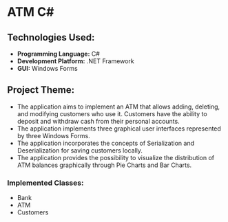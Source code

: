 # ATM C#

## Technologies Used:
- **Programming Language:** C#
- **Development Platform:** .NET Framework
- **GUI:** Windows Forms

## Project Theme:
- The application aims to implement an ATM that allows adding, deleting, and modifying customers who use it. Customers have the ability to deposit and withdraw cash from their personal accounts.
- The application implements three graphical user interfaces represented by three Windows Forms.
- The application incorporates the concepts of Serialization and Deserialization for saving customers locally.
- The application provides the possibility to visualize the distribution of ATM balances graphically through Pie Charts and Bar Charts.

### Implemented Classes:
- Bank
- ATM
- Customers
